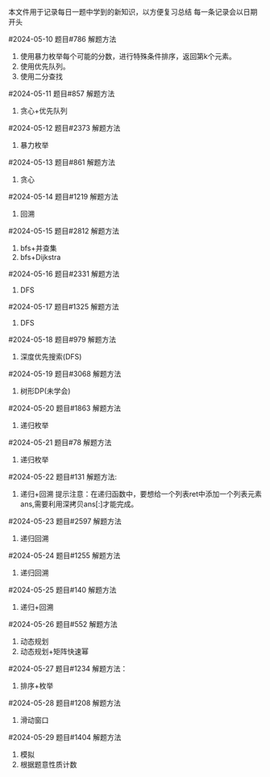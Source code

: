 本文件用于记录每日一题中学到的新知识，以方便复习总结
每一条记录会以日期开头

#2024-05-10
题目#786
解题方法
1. 使用暴力枚举每个可能的分数，进行特殊条件排序，返回第k个元素。
2. 使用优先队列。
3. 使用二分查找

#2024-05-11
题目#857
解题方法
1. 贪心+优先队列

#2024-05-12
题目#2373
解题方法
1. 暴力枚举

#2024-05-13
题目#861
解题方法
1. 贪心

#2024-05-14
题目#1219
解题方法
1. 回溯

#2024-05-15
题目#2812
解题方法
1. bfs+并查集
2. bfs+Dijkstra

#2024-05-16
题目#2331
解题方法
1. DFS

#2024-05-17
题目#1325
解题方法
1. DFS

#2024-05-18
题目#979
解题方法
1. 深度优先搜索(DFS)

#2024-05-19
题目#3068
解题方法
1. 树形DP(未学会)

#2024-05-20
题目#1863
解题方法
1. 递归枚举

#2024-05-21
题目#78
解题方法
1. 递归枚举

#2024-05-22
题目#131
解题方法:
1. 递归+回溯
提示注意：在递归函数中，要想给一个列表ret中添加一个列表元素ans,需要利用深拷贝ans[:]才能完成。

#2024-05-23
题目#2597
解题方法
1. 递归回溯

#2024-05-24
题目#1255
解题方法
1. 递归回溯

#2024-05-25
题目#140
解题方法
1. 递归+回溯

#2024-05-26
题目#552
解题方法
1. 动态规划
2. 动态规划+矩阵快速幂

#2024-05-27
题目#1234
解题方法：
1. 排序+枚举

#2024-05-28
题目#1208
解题方法
1. 滑动窗口

#2024-05-29
题目#1404
解题方法
1. 模拟
2. 根据题意性质计数

